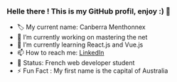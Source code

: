### Helle there ! This is my GitHub profil, enjoy :)  👋

- :label: My current name: Canberra Menthonnex
- 🔭 I’m currently working on mastering the net 
- 🌱 I’m currently learning React.js and Vue.js
- 📫 How to reach me: [LinkedIn](https://www.linkedin.com/in/canberramenthonnex/) 
- :busts_in_silhouette: Status: French web developer student
- :zap: Fun Fact : My first name is the capital of Australia 
